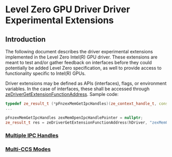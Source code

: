 <!---

Copyright (C) 2022 Intel Corporation

SPDX-License-Identifier: MIT

-->


# Level Zero GPU Driver Driver Experimental Extensions

## Introduction

The following document describes the driver experimental extensions implemented in the Level Zero Intel(R) GPU driver. These extensions are meant to test and/or gather feedback on interfaces before they could potentially be added Level Zero specification, as well to provide access to functionality specific to Intel(R) GPUs.

Driver extensions may be defined as APIs (interfaces), flags, or environment variables. In the case of interfaces, these shall be accessed through [zeDriverGetExtensionFunctionAddress](https://spec.oneapi.io/level-zero/latest/core/api.html?highlight=zedrivergetextensionfunctionaddress#_CPPv435zeDriverGetExtensionFunctionAddress18ze_driver_handle_tPKcPPv). Sample code:


```cpp
typedef ze_result_t (*pFnzexMemGetIpcHandles)(ze_context_handle_t, const void *, uint32_t *, ze_ipc_mem_handle_t *);
...

pFnzexMemGetIpcHandles zexMemOpenIpcHandlePointer = nullptr;
ze_result_t res = zeDriverGetExtensionFunctionAddress(hDriver, "zexMemOpenIpcHandles", reinterpret_cast<void **>(&zexMemOpenIpcHandlePointer)));
```

### [Multiple IPC Handles](MULTIPLE_IPC_HANDLES.md)
### [Multi-CCS Modes](MULTI_CCS_MODES.md)